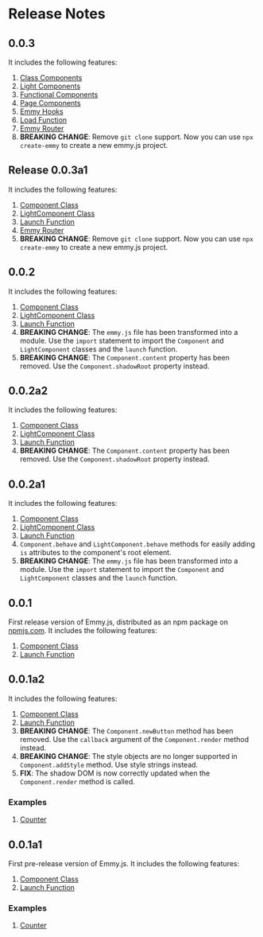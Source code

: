 # Release Notes

## 0.0.3
It includes the following features:
1. [Class Components](docs/0.0.3/docs.md)
2. [Light Components](docs/0.0.3/docs.md)
3. [Functional Components](docs/0.0.3/docs.md)
4. [Page Components](docs/0.0.3/docs.md)
5. [Emmy Hooks](docs/0.0.3/docs.md)
6. [Load Function](docs/0.0.3/docs.md)
7. [Emmy Router](docs/0.0.3/docs.md)
8. **BREAKING CHANGE**: Remove `git clone` support. Now you can use `npx create-emmy` to create a new emmy.js project.

## Release 0.0.3a1
It includes the following features:
1. [Component Class](docs/0.0.2a1/component-class.md)
2. [LightComponent Class](docs/0.0.2a1/light-component-class.md)
3. [Launch Function](docs/0.0.2a1/launch-function.md)
4. [Emmy Router](docs/0.0.3a1/emmy-router.md)
5. **BREAKING CHANGE**: Remove `git clone` support. Now you can use `npx create-emmy` to create a new emmy.js project.

## 0.0.2
It includes the following features:
1. [Component Class](docs/0.0.2a1/component-class.md)
2. [LightComponent Class](docs/0.0.2a1/light-component-class.md)
3. [Launch Function](docs/0.0.2a1/launch-function.md)
4. **BREAKING CHANGE**: The `emmy.js` file has been transformed into a module. Use the `import` statement to import the `Component` and `LightComponent` classes and the `launch` function.
5. **BREAKING CHANGE**: The `Component.content` property has been removed. Use the `Component.shadowRoot` property instead.

## 0.0.2a2
It includes the following features:
1. [Component Class](docs/0.0.2a1/component-class.md)
2. [LightComponent Class](docs/0.0.2a1/light-component-class.md)
3. [Launch Function](docs/0.0.2a1/launch-function.md)
4. **BREAKING CHANGE**: The `Component.content` property has been removed. Use the `Component.shadowRoot` property instead.

## 0.0.2a1
It includes the following features:
1. [Component Class](docs/0.0.2a1/component-class.md)
2. [LightComponent Class](docs/0.0.2a1/light-component-class.md)
3. [Launch Function](docs/0.0.2a1/launch-function.md)
4. `Component.behave` and `LightComponent.behave` methods for easily adding `is` attributes to the component's root element.
5. **BREAKING CHANGE**: The `emmy.js` file has been transformed into a module. Use the `import` statement to import the `Component` and `LightComponent` classes and the `launch` function.

## 0.0.1
First release version of Emmy.js, distributed as an npm package on [npmjs.com](https://www.npmjs.com/package/emmy-dom). It includes the following features:
1. [Component Class](docs/0.0.1a2/component-class.md) 
2. [Launch Function](docs/0.0.1a2/launch-function.md)

## 0.0.1a2
It includes the following features:
1. [Component Class](docs/0.0.1a2/component-class.md) 
2. [Launch Function](docs/0.0.1a2/launch-function.md)
3. **BREAKING CHANGE**: The `Component.newButton` method has been removed. Use the `callback` argument of the `Component.render` method instead.
4. **BREAKING CHANGE**: The style objects are no longer supported in `Component.addStyle` method. Use style strings instead.
5. **FIX**: The shadow DOM is now correctly updated when the `Component.render` method is called.

### Examples
1. [Counter](docs/0.0.1a2/examples/counter.md)

## 0.0.1a1
First pre-release version of Emmy.js. It includes the following features:
1. [Component Class](docs/0.0.1a1/component-class.md) 
2. [Launch Function](docs/0.0.1a1/launch-function.md)

### Examples
1. [Counter](docs/0.0.1a1/examples/counter.md)
